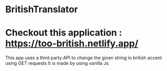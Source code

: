 ﻿# BritishTranslator
 # Checkout this application : https://too-british.netlify.app/
 This app uses a third party API to change the given string in british accent using GET requests
 It is made by using vanilla Js
